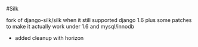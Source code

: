 #Silk

fork of django-silk/silk when it still supported django 1.6 plus some patches
to make it actually work under 1.6 and mysql/innodb
 * added cleanup with horizon
